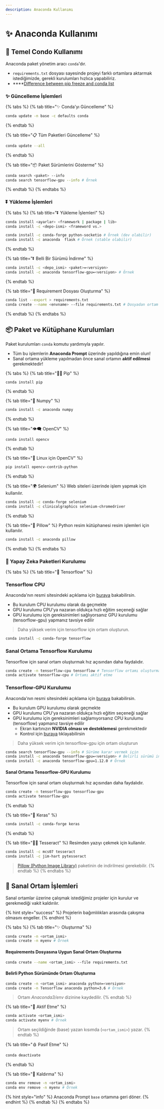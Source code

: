 ```yaml
---
description: Anaconda Kullanımı
---
```


# ✨ Anaconda Kullanımı

## 🧰 Temel Condo Kullanımı

Anaconda paket yönetim aracı `conda`'dır.

* `requirements.txt` dosyası sayesinde projeyi farklı ortamlara aktarmak istediğimizde, gerekli kurulumları hızlıca yapabiliriz.
* \*\*\*\*[Difference between pip freeze and conda list](https://stackoverflow.com/questions/41249401/difference-between-pip-freeze-and-conda-list)

### ✨ Güncelleme İşlemleri

{% tabs %}
{% tab title="✨ Conda\'yı Güncelleme" %}
```bash
conda update -n base -c defaults conda
```
{% endtab %}

{% tab title="📋 Tüm Paketleri Güncelleme" %}
```bash
conda update --all
```
{% endtab %}

{% tab title="📦 Paket Sürümlerini Gösterme" %}
```bash
conda search <paket> --info
conda search tensorflow-gpu --info # Örnek
```
{% endtab %}
{% endtabs %}

### ⏬ Yükleme İşlemleri

{% tabs %}
{% tab title="⏬ Yükleme İşlemleri" %}
```bash
conda install <ayarlar> <framework | package | lib>
conda install -c <depo-ismi> <frameword vs.>

conda install -c conda-forge python-socketio # Örnek (dev olabilir)
conda install -c anaconda  flask # Örnek (stable olabilir)
```
{% endtab %}

{% tab title="⏬ Belli Bir Sürümü İndirme" %}
```bash
conda install -c <depo_ismi> <paket>=<versiyon>
conda install -c anaconda tensorflow-gpu=<versiyon> # Örnek
```
{% endtab %}

{% tab title="📃 Requirement Dosyası Oluşturma" %}
```bash
conda list --export > requirements.txt
conda create --name <envname> --file requirements.txt # Dosyadan ortam oluşturma
```
{% endtab %}
{% endtabs %}

## 📦 Paket ve Kütüphane Kurulumları

Paket kurulumları `conda` komutu yardımıyla yapılır.

* Tüm bu işlemlerin **Anaconda Prompt** üzerinde yapıldığına emin olun!
* Sanal ortama yükleme yapılmadan önce sanal ortamın **aktif edilmesi** gerekmektedir!

{% tabs %}
{% tab title="👨‍💼 Pip" %}
```bash
conda install pip
```
{% endtab %}

{% tab title="🧮 Numpy" %}
```bash
conda install -c anaconda numpy
```
{% endtab %}

{% tab title="👁‍🗨 OpenCV" %}
```
conda install opencv
```
{% endtab %}

{% tab title="🐧 Linux için OpenCV" %}
```bash
pip install opencv-contrib-python
```
{% endtab %}

{% tab title="🌍 Selenium" %}
Web siteleri üzerinde işlem yapmak için kullanılır.

```bash
conda install -c conda-forge selenium
conda install -c clinicalgraphics selenium-chromedriver
```
{% endtab %}

{% tab title="🎴 Pillow" %}
Python resim kütüphanesi resim işlemleri için kullanılır.

```bash
conda install -c anaconda pillow
```
{% endtab %}
{% endtabs %}

### 🧠 Yapay Zeka Paketleri Kurulumu

{% tabs %}
{% tab title="🏹 Tensorflow" %}
### Tensorflow CPU

Anaconda'nın resmi sitesindeki açıklama için [buraya](https://www.anaconda.com/tensorflow-in-anaconda/) bakabilirsin.

* Bu kurulum CPU kurulumu olarak da geçmekte
* GPU kurulumu CPU'ya nazaran oldukça hızlı eğitim seçeneği sağlar
* GPU kurulumu için gereksinimleri sağlıyorsanız GPU kurulumu \(tensorflow-gpu\) yapmanız tavsiye edilir

> Daha yüksek verim için tensorflow için ortam oluşturun.

```bash
conda install -c conda-forge tensorflow
```

### Sanal Ortama Tensorflow Kurulumu

Tensorflow için sanal ortam oluşturmak hız açısından daha faydalıdır.

```bash
conda create -n tensorflow-cpu tensorflow # Tensorflow ortamı oluşturma
conda activate tensorflow-cpu # Ortamı aktif etme
```

### Tensorflow-GPU Kurulumu

Anaconda'nın resmi sitesindeki açıklama için [buraya](https://www.anaconda.com/tensorflow-in-anaconda/) bakabilirsin.

* Bu kurulum GPU kurulumu olarak geçmekte
* GPU kurulumu CPU'ya nazaran oldukça hızlı eğitim seçeneği sağlar
* GPU kurulumu için gereksinimleri sağlamıyorsanız CPU kurulumu \(tensorflow\) yapmanız tavsiye edilir
  * Ekran kartınızın **NVIDIA olması ve desteklemesi** gerekmektedir
  * Kontrol için [buraya](https://developer.nvidia.com/cuda-gpus) tıklayabilirsin

> Daha yüksek verim için tensorflow-gpu için ortam oluşturun

```bash
conda search tensorflow-gpu --info # Sürüme karar vermek için
conda install -c anaconda tensorflow-gpu=<versiyon> # Belirli sürümü indirme
conda install -c anaconda tensorflow-gpu=1.12.0 # Örnek
```

#### Sanal Ortama Tensorflow-GPU Kurulumu

Tensorflow için sanal ortam oluşturmak hız açısından daha faydalıdır.

```bash
conda create -n tensorflow-gpu tensorflow-gpu
conda activate tensorflow-gpu
```
{% endtab %}

{% tab title="🎃 Keras" %}
```bash
conda install -c conda-forge keras
```
{% endtab %}

{% tab title="🕵️‍♂️ Tesseract" %}
Resimden yazıyı çekmek için kullanılır.

```bash
conda install -c mcs07 tesseract
conda install -c jim-hart pytesseract
```

> [Pillow \(Python Image Library\)](./#paket-ve-kuetuephane-kurulumlari) paketinin de indirilmesi gerekebilir.
{% endtab %}
{% endtabs %}

## 🌆 Sanal Ortam İşlemleri

Sanal ortamlar üzerine çalışmak istediğimiz projeler için kurulur ve gerekmediği vakit kaldırılır.

{% hint style="success" %}
Projelerin bağımlılıkları arasında çakışma olmasını engeller.
{% endhint %}

{% tabs %}
{% tab title="✨ Oluşturma" %}
```bash
conda create -n <ortam_ismi>
conda create -n myenv # Örnek
```

#### Requirements Dosyasına Uygun Sanal Ortam Oluşturma

```bash
conda create --name <ortam_ismi> --file requirements.txt
```

#### Belirli Python Sürümünde Ortam Oluşturma

```bash
conda create -n <ortam_ismi> anaconda python=<versiyon>
conda create -n Tensorflow anaconda python=3.6 # Örnek
```

> Ortam _Anaconda3/env_ dizinine kaydedilir.
{% endtab %}

{% tab title="🎈 Aktif Etme" %}
```bash
conda activate <ortam_ismi>
conda activate myenv # Örnek
```

> Ortam seçildiğinde \(base\) yazan kısımda \(`<ortam_ismi>`\) yazar.
{% endtab %}

{% tab title="🩸 Pasif Etme" %}
```bash
conda deactivate
```
{% endtab %}

{% tab title="🚮 Kaldırma" %}
```bash
conda env remove -n <ortam_ismi>
conda env remove -n myenv # Örnek
```

{% hint style="info" %}
Anaconda Prompt `base` ortamına geri döner.
{% endhint %}
{% endtab %}
{% endtabs %}

